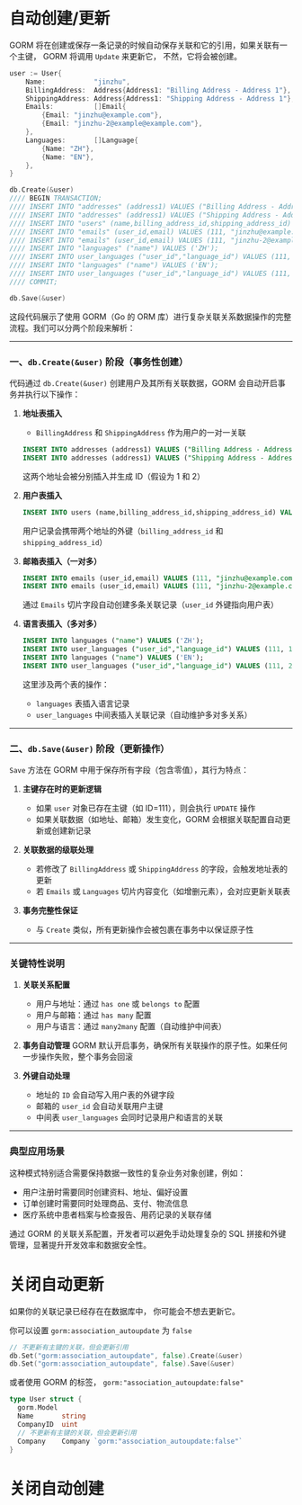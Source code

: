 # 自动创建/更新


GORM 将在创建或保存一条记录的时候自动保存关联和它的引用，如果关联有一个主键， GORM 将调用 `Update` 来更新它， 不然，它将会被创建。

```go
user := User{
    Name:            "jinzhu",
    BillingAddress:  Address{Address1: "Billing Address - Address 1"},
    ShippingAddress: Address{Address1: "Shipping Address - Address 1"},
    Emails:          []Email{
        {Email: "jinzhu@example.com"},
        {Email: "jinzhu-2@example@example.com"},
    },
    Languages:       []Language{
        {Name: "ZH"},
        {Name: "EN"},
    },
}

db.Create(&user)
//// BEGIN TRANSACTION;
//// INSERT INTO "addresses" (address1) VALUES ("Billing Address - Address 1");
//// INSERT INTO "addresses" (address1) VALUES ("Shipping Address - Address 1");
//// INSERT INTO "users" (name,billing_address_id,shipping_address_id) VALUES ("jinzhu", 1, 2);
//// INSERT INTO "emails" (user_id,email) VALUES (111, "jinzhu@example.com");
//// INSERT INTO "emails" (user_id,email) VALUES (111, "jinzhu-2@example.com");
//// INSERT INTO "languages" ("name") VALUES ('ZH');
//// INSERT INTO user_languages ("user_id","language_id") VALUES (111, 1);
//// INSERT INTO "languages" ("name") VALUES ('EN');
//// INSERT INTO user_languages ("user_id","language_id") VALUES (111, 2);
//// COMMIT;

db.Save(&user)
```

这段代码展示了使用 GORM（Go 的 ORM 库）进行复杂关联关系数据操作的完整流程。我们可以分两个阶段来解析：

---

### 一、`db.Create(&user)` 阶段（事务性创建）
代码通过 `db.Create(&user)` 创建用户及其所有关联数据，GORM 会自动开启事务并执行以下操作：

1. **地址表插入**
    - `BillingAddress` 和 `ShippingAddress` 作为用户的一对一关联
   ```sql
   INSERT INTO addresses (address1) VALUES ("Billing Address - Address 1");
   INSERT INTO addresses (address1) VALUES ("Shipping Address - Address 1");
   ```
   这两个地址会被分别插入并生成 ID（假设为 1 和 2）

2. **用户表插入**
   ```sql
   INSERT INTO users (name,billing_address_id,shipping_address_id) VALUES ("jinzhu", 1, 2);
   ```
   用户记录会携带两个地址的外键（`billing_address_id` 和 `shipping_address_id`）

3. **邮箱表插入（一对多）**
   ```sql
   INSERT INTO emails (user_id,email) VALUES (111, "jinzhu@example.com");
   INSERT INTO emails (user_id,email) VALUES (111, "jinzhu-2@example.com");
   ```
   通过 `Emails` 切片字段自动创建多条关联记录（`user_id` 外键指向用户表）

4. **语言表插入（多对多）**
   ```sql
   INSERT INTO languages ("name") VALUES ('ZH');
   INSERT INTO user_languages ("user_id","language_id") VALUES (111, 1);
   INSERT INTO languages ("name") VALUES ('EN');
   INSERT INTO user_languages ("user_id","language_id") VALUES (111, 2);
   ```
   这里涉及两个表的操作：
    - `languages` 表插入语言记录
    - `user_languages` 中间表插入关联记录（自动维护多对多关系）

---

### 二、`db.Save(&user)` 阶段（更新操作）
`Save` 方法在 GORM 中用于保存所有字段（包含零值），其行为特点：

1. **主键存在时的更新逻辑**
    - 如果 `user` 对象已存在主键（如 ID=111），则会执行 `UPDATE` 操作
    - 如果关联数据（如地址、邮箱）发生变化，GORM 会根据关联配置自动更新或创建新记录

2. **关联数据的级联处理**
    - 若修改了 `BillingAddress` 或 `ShippingAddress` 的字段，会触发地址表的更新
    - 若 `Emails` 或 `Languages` 切片内容变化（如增删元素），会对应更新关联表

3. **事务完整性保证**
    - 与 `Create` 类似，所有更新操作会被包裹在事务中以保证原子性

---

### 关键特性说明
1. **关联关系配置**
    - 用户与地址：通过 `has one` 或 `belongs to` 配置
    - 用户与邮箱：通过 `has many` 配置
    - 用户与语言：通过 `many2many` 配置（自动维护中间表）

2. **事务自动管理**
   GORM 默认开启事务，确保所有关联操作的原子性。如果任何一步操作失败，整个事务会回滚

3. **外键自动处理**
    - 地址的 `ID` 会自动写入用户表的外键字段
    - 邮箱的 `user_id` 会自动关联用户主键
    - 中间表 `user_languages` 会同时记录用户和语言的关联

---

### 典型应用场景
这种模式特别适合需要保持数据一致性的复杂业务对象创建，例如：
- 用户注册时需要同时创建资料、地址、偏好设置
- 订单创建时需要同时处理商品、支付、物流信息
- 医疗系统中患者档案与检查报告、用药记录的关联存储

通过 GORM 的关联关系配置，开发者可以避免手动处理复杂的 SQL 拼接和外键管理，显著提升开发效率和数据安全性。

# 关闭自动更新


如果你的关联记录已经存在在数据库中， 你可能会不想去更新它。

你可以设置 `gorm:association_autoupdate` 为 `false`

```go
// 不更新有主键的关联，但会更新引用
db.Set("gorm:association_autoupdate", false).Create(&user)
db.Set("gorm:association_autoupdate", false).Save(&user)
```

或者使用 GORM 的标签， `gorm:"association_autoupdate:false"`

```go
type User struct {
  gorm.Model
  Name       string
  CompanyID  uint
  // 不更新有主键的关联，但会更新引用
  Company    Company `gorm:"association_autoupdate:false"`
}
```

# 关闭自动创建




